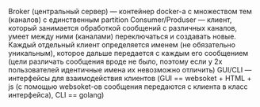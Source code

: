 Broker (центральный сервер) — контейнер docker-а с множеством тем (каналов) с единственным partition
Consumer/Produser — клиент, который занимается обработкой сообщений с различных каналов, умеет между ними (каналами) переключаться и создавать новые. Каждый отдельный клиент определяется именем (не обязательно уникальным), которое дальше передается с каждым его сообщением (цели различать сообщения вроде не было, поэтому если у 2х пользователей идентичные имена их невозможно отличить)
GUI/CLI — интерфейсы для взаимодействия клиентов (GUI == websoket + HTML + js (с помощью websoket-ов сообщения передаются с клиента в класс интерфейса), CLI == golang)
